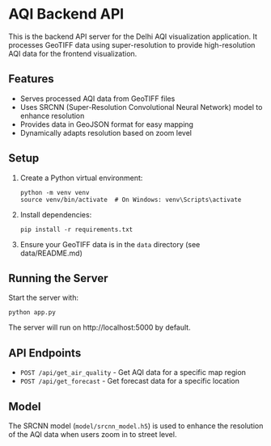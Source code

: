 # AQI Backend API

This is the backend API server for the Delhi AQI visualization application. It processes GeoTIFF data using super-resolution to provide high-resolution AQI data for the frontend visualization.

## Features

- Serves processed AQI data from GeoTIFF files
- Uses SRCNN (Super-Resolution Convolutional Neural Network) model to enhance resolution
- Provides data in GeoJSON format for easy mapping
- Dynamically adapts resolution based on zoom level

## Setup

1. Create a Python virtual environment:
   ```
   python -m venv venv
   source venv/bin/activate  # On Windows: venv\Scripts\activate
   ```

2. Install dependencies:
   ```
   pip install -r requirements.txt
   ```

3. Ensure your GeoTIFF data is in the `data` directory (see data/README.md)

## Running the Server

Start the server with:

```
python app.py
```

The server will run on http://localhost:5000 by default.

## API Endpoints

- `POST /api/get_air_quality` - Get AQI data for a specific map region
- `POST /api/get_forecast` - Get forecast data for a specific location

## Model

The SRCNN model (`model/srcnn_model.h5`) is used to enhance the resolution of the AQI data when users zoom in to street level. 